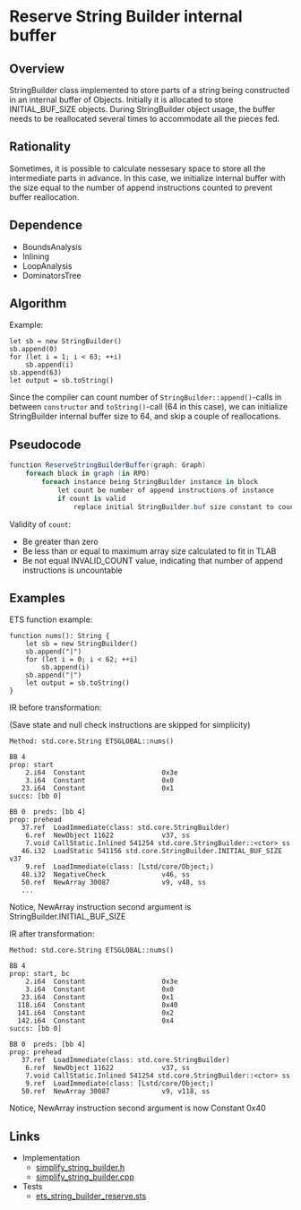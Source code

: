 # Reserve String Builder internal buffer

## Overview

StringBuilder class implemented to store parts of a string being constructed in an internal buffer of Objects. Initially it is allocated to store INITIAL_BUF_SIZE objects. During StringBuilder object usage, the buffer needs to be reallocated several times to accommodate all the pieces fed.

## Rationality

Sometimes, it is possible to calculate nessesary space to store all the intermediate parts in advance. In this case, we initialize internal buffer with the size equal to the number of append instructions counted to prevent buffer reallocation.

## Dependence

* BoundsAnalysis
* Inlining
* LoopAnalysis
* DominatorsTree

## Algorithm

Example:
```TS
let sb = new StringBuilder()
sb.append(0)
for (let i = 1; i < 63; ++i)
    sb.append(i)
sb.append(63)
let output = sb.toString()
```
Since the compiler can count number of `StringBuilder::append()`-calls in between `constructor` and `toString()`-call (64 in this case), we can initialize StringBuilder internal buffer size to 64, and skip a couple of reallocations.

## Pseudocode

```C#
function ReserveStringBuilderBuffer(graph: Graph)
    foreach block in graph (in RPO)
        foreach instance being StringBuilder instance in block
            let count be number of append instructions of instance
            if count is valid
                replace initial StringBuilder.buf size constant to count
```

Validity of `count`:
 - Be greater than zero
 - Be less than or equal to maximum array size calculated to fit in TLAB
 - Be not equal INVALID_COUNT value, indicating that number of append instructions is uncountable


## Examples

ETS function example:
```TS
function nums(): String {
    let sb = new StringBuilder()
    sb.append("|")
    for (let i = 0; i < 62; ++i)
        sb.append(i)
    sb.append("|")
    let output = sb.toString()
}
```

IR before transformation:

(Save state and null check instructions are skipped for simplicity)
```
Method: std.core.String ETSGLOBAL::nums()

BB 4
prop: start
    2.i64  Constant                   0x3e
    3.i64  Constant                   0x0
   23.i64  Constant                   0x1
succs: [bb 0]

BB 0  preds: [bb 4]
prop: prehead
   37.ref  LoadImmediate(class: std.core.StringBuilder)
    6.ref  NewObject 11622            v37, ss
    7.void CallStatic.Inlined 541254 std.core.StringBuilder::<ctor> ss
   46.i32  LoadStatic 541156 std.core.StringBuilder.INITIAL_BUF_SIZE v37
    9.ref  LoadImmediate(class: [Lstd/core/Object;)
   48.i32  NegativeCheck              v46, ss
   50.ref  NewArray 30087             v9, v48, ss
   ...
```
Notice, NewArray instruction second argument is StringBuilder.INITIAL_BUF_SIZE

IR after transformation:
```
Method: std.core.String ETSGLOBAL::nums()

BB 4
prop: start, bc
    2.i64  Constant                   0x3e
    3.i64  Constant                   0x0
   23.i64  Constant                   0x1
  118.i64  Constant                   0x40
  141.i64  Constant                   0x2
  142.i64  Constant                   0x4
succs: [bb 0]

BB 0  preds: [bb 4]
prop: prehead
   37.ref  LoadImmediate(class: std.core.StringBuilder)
    6.ref  NewObject 11622            v37, ss
    7.void CallStatic.Inlined 541254 std.core.StringBuilder::<ctor> ss
    9.ref  LoadImmediate(class: [Lstd/core/Object;)
   50.ref  NewArray 30087             v9, v118, ss
```
Notice, NewArray instruction second argument is now Constant 0x40

## Links

* Implementation
    * [simplify_string_builder.h](../optimizer/optimizations/simplify_string_builder.h)
    * [simplify_string_builder.cpp](../optimizer/optimizations/simplify_string_builder.cpp)
* Tests
    * [ets_string_builder_reserve.sts](../../plugins/ets/tests/checked/ets_string_builder_reserve.sts)
